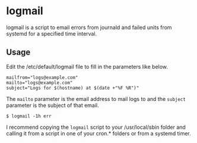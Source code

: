 logmail
=======

logmail is a script to email errors from journald and failed units from systemd for a specified time interval.


Usage
-----

Edit the /etc/default/logmail file to fill in the parameters like below.

```
mailfrom="logs@example.com"
mailto="logs@example.com"
subject="Logs for $(hostname) at $(date +"%F %R")"
```

The `mailto` parameter is the email address to mail logs to and the `subject` parameter is the subject of that email.

```
$ logmail -1h err
```

I recommend copying the `logmail` script to your /usr/local/sbin folder and calling it from a script in one of your cron.\* folders or from a systemd timer.
